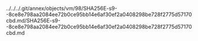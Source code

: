 ../../../.git/annex/objects/vm/98/SHA256E-s9--8ce8e798aa2084ee72b0ce95bb14e6af30ef2a0408298be728f2775d57170cbd.md/SHA256E-s9--8ce8e798aa2084ee72b0ce95bb14e6af30ef2a0408298be728f2775d57170cbd.md